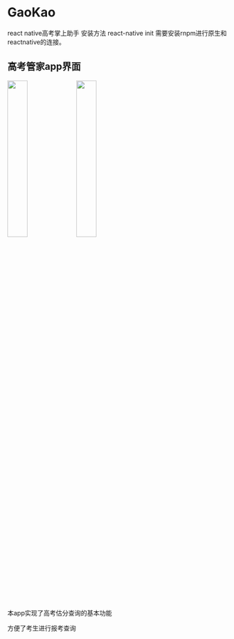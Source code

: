 # GaoKao
react native高考掌上助手
安装方法 react-native init
需要安装rnpm进行原生和reactnative的连接。



<h2>高考管家app界面</h2>


<img width=30% src="https://497751395.cn/image/a2.png"> <img width=30% src="https://497751395.cn/image/a1.png">

本app实现了高考估分查询的基本功能

方便了考生进行报考查询


